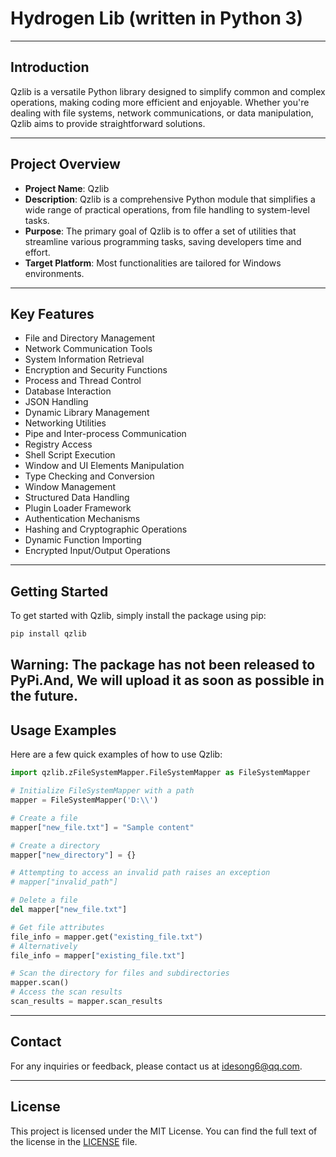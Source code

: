 # Hydrogen Lib (written in Python 3)

---

## Introduction

Qzlib is a versatile Python library designed to simplify common and complex operations, making coding more efficient and enjoyable. Whether you're dealing with file systems, network communications, or data manipulation, Qzlib aims to provide straightforward solutions.

---

## Project Overview

- **Project Name**: Qzlib
- **Description**: Qzlib is a comprehensive Python module that simplifies a wide range of practical operations, from file handling to system-level tasks.
- **Purpose**: The primary goal of Qzlib is to offer a set of utilities that streamline various programming tasks, saving developers time and effort.
- **Target Platform**: Most functionalities are tailored for Windows environments.

---

## Key Features

- File and Directory Management
- Network Communication Tools
- System Information Retrieval
- Encryption and Security Functions
- Process and Thread Control
- Database Interaction
- JSON Handling
- Dynamic Library Management
- Networking Utilities
- Pipe and Inter-process Communication
- Registry Access
- Shell Script Execution
- Window and UI Elements Manipulation
- Type Checking and Conversion
- Window Management
- Structured Data Handling
- Plugin Loader Framework
- Authentication Mechanisms
- Hashing and Cryptographic Operations
- Dynamic Function Importing
- Encrypted Input/Output Operations

---

## Getting Started

To get started with Qzlib, simply install the package using pip:
```bash
pip install qzlib
```
Warning: The package has **not** been released to PyPi.And, We will upload it as soon as possible in the future.
---

## Usage Examples

Here are a few quick examples of how to use Qzlib:

```python
import qzlib.zFileSystemMapper.FileSystemMapper as FileSystemMapper

# Initialize FileSystemMapper with a path
mapper = FileSystemMapper('D:\\')

# Create a file
mapper["new_file.txt"] = "Sample content"

# Create a directory
mapper["new_directory"] = {}

# Attempting to access an invalid path raises an exception
# mapper["invalid_path"]

# Delete a file
del mapper["new_file.txt"]

# Get file attributes
file_info = mapper.get("existing_file.txt")
# Alternatively
file_info = mapper["existing_file.txt"]

# Scan the directory for files and subdirectories
mapper.scan()
# Access the scan results
scan_results = mapper.scan_results
```

---
## Contact
For any inquiries or feedback, please contact us at [idesong6@qq.com](mailto:idesong6@qq.com).

---
## License

This project is licensed under the MIT License. You can find the full text of the license in the [LICENSE](LICENSE) file.

